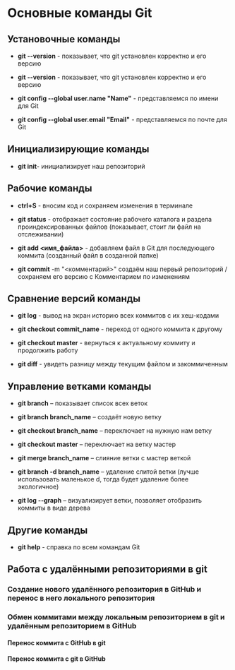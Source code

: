 # Основные команды Git
## Установочные команды
* **git --version** - показывает, что git установлен корректно и его версию

* **git --version** - показывает, что git установлен корректно и его версию

* **git config --global user.name "Name"** - представляемся по имени для Git

* **git config --global user.email "Email"** - представляемся по почте для Git

## Инициализирующие команды
* **git init**- инициализирует наш репозиторий

## Рабочие команды
* **ctrl+S** - вносим код и сохраняем изменения в терминале

* **git status** - отображает состояние рабочего каталога и раздела проиндексированных файлов (показывает, стоит ли файл на отслеживании)

* **git add <имя_файла>** - добавляем файл в Git для последующего коммита (созданный файл в созданной папке)

* **git commit** -m "<комментарий>" создаём наш первый репозиторий / сохраняем его версию с Комментарием по изменениям

## Сравнение версий команды
* **git log** - вывод на экран историю всех коммитов с их хеш-кодами

* **git checkout commit_name** - переход от одного коммита к другому

* **git checkout master** - вернуться к актуальному коммиту и продолжить работу

* **git diff** - увидеть разницу между текущим файлом и закоммиченным

## Управление ветками команды
* **git branch** – показывает список всех веток

* **git branch branch_name** – создаёт новую ветку

* **git checkout branch_name** – переключает на нужную нам ветку

* **git checkout master** – переключает на ветку мастер

* **git merge branch_name** – слияние ветки с мастер веткой

* **git branch -d branch_name** – удаление слитой ветки (лучше использовать маленькое d, тогда будет удаление более экологичное)

* **git log --graph** – визуализирует ветки, позволяет отобразить коммиты в виде дерева

## Другие команды
* **git help** - справка по всем командам Git

## Работа с удалёнными репозиториями в git

### Создание нового удалённого репозитория в GitHub и перенос в него локального репозитория

### Обмен коммитами между локальным репозиторием в git и удалённым репозиторием в GitHub

#### Перенос коммита с GitHub в git

#### Перенос коммита с git в GitHub
